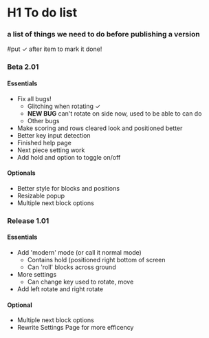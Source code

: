 # H1 To do list
### a list of things we need to do before publishing a version
#put ✓ after item to mark it done!

### Beta 2.01
#### Essentials
* Fix all bugs!
  * Glitching when rotating ✓
  * **NEW BUG** can't rotate on side now, used to be able to can do
  * Other bugs
* Make scoring and rows cleared look and positioned better
* Better key input detection
* Finished help page
* Next piece setting work
* Add hold and option to toggle on/off
#### Optionals
* Better style for blocks and positions
* Resizable popup
* Multiple next block options

### Release 1.01
#### Essentials
* Add 'modern' mode (or call it normal mode)
  * Contains hold (positioned right bottom of screen
  * Can 'roll' blocks across ground
* More settings
  * Can change key used to rotate, move
* Add left rotate and right rotate
#### Optional
* Multiple next block options
* Rewrite Settings Page for more efficency

